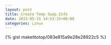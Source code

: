 ```yaml
---
layout: post                                                                                                              
title: Create Temp Swap.Info                                                                                                                       
date: 2015-05-15 14:53:25+00:00                                                                                                                        
categories: Linux                                                                                                                
---                                                                                                                              
```


{% gist makeittotop/083e815a9e28e28922c5 %}                                                                                                           

